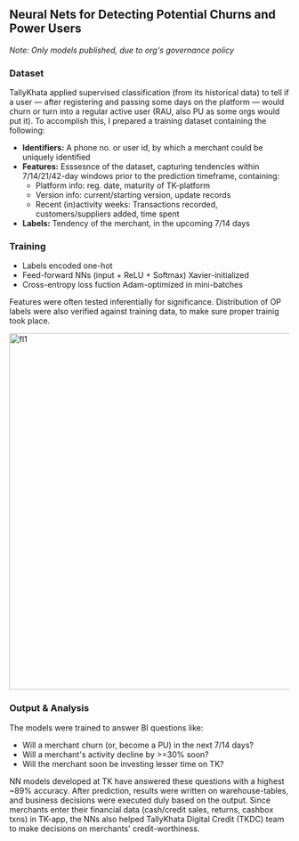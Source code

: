 
## Neural Nets for Detecting Potential Churns and Power Users

*Note: Only models published, due to org's governance policy*

### Dataset
TallyKhata applied supervised classification (from its historical data) to tell if a user — after registering and passing some days on the platform — would churn or turn into a regular active user (RAU, also PU as some orgs would put it). To accomplish this, I prepared a training dataset containing the following:
- <strong>Identifiers:</strong> A phone no. or user id, by which a merchant could be uniquely identified
- <strong>Features:</strong> Esssesnce of the dataset, capturing tendencies within 7/14/21/42-day windows prior to the prediction timeframe, containing:
  - Platform info: reg. date, maturity of TK-platform
  - Version info: current/starting version, update records
  - Recent (in)activity weeks: Transactions recorded, customers/suppliers added, time spent
- <strong>Labels:</strong> Tendency of the merchant, in the upcoming 7/14 days

### Training
- Labels encoded one-hot
- Feed-forward NNs (input + ReLU + Softmax) Xavier-initialized
- Cross-entropy loss fuction Adam-optimized in mini-batches

Features were often tested inferentially for significance. Distribution of OP labels were also verified against training data, to make sure proper trainig took place.

<img width="640" alt="fl1" src="https://github.com/shithi30/Churn_Prediction_NeuralNets/assets/43873081/b7bb1488-64f9-4b36-a9f7-0083979aa947">

### Output & Analysis
The models were trained to answer BI questions like:
- Will a merchant churn (or, become a PU) in the next 7/14 days?
- Will a merchant's activity decline by >=30% soon?
- Will the merchant soon be investing lesser time on TK?

NN models developed at TK have answered these questions with a highest ~89% accuracy. After prediction, results were written on warehouse-tables, and business decisions were executed duly based on the output. Since merchants enter their financial data (cash/credit sales, returns, cashbox txns) in TK-app, the NNs also helped TallyKhata Digital Credit (TKDC) team to make decisions on merchants' credit-worthiness.
